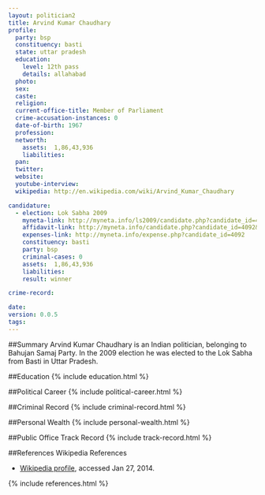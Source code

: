 ```yaml
---
layout: politician2
title: Arvind Kumar Chaudhary
profile: 
  party: bsp
  constituency: basti
  state: uttar pradesh
  education: 
    level: 12th pass
    details: allahabad
  photo: 
  sex: 
  caste: 
  religion: 
  current-office-title: Member of Parliament
  crime-accusation-instances: 0
  date-of-birth: 1967
  profession: 
  networth: 
    assets:  1,86,43,936
    liabilities: 
  pan: 
  twitter: 
  website: 
  youtube-interview: 
  wikipedia: http://en.wikipedia.com/wiki/Arvind_Kumar_Chaudhary

candidature: 
  - election: Lok Sabha 2009
    myneta-link: http://myneta.info/ls2009/candidate.php?candidate_id=4092
    affidavit-link: http://myneta.info/candidate.php?candidate_id=4092&scan=original
    expenses-link: http://myneta.info/expense.php?candidate_id=4092
    constituency: basti 
    party: bsp
    criminal-cases: 0
    assets:  1,86,43,936
    liabilities: 
    result: winner 

crime-record: 

date: 
version: 0.0.5
tags: 
---
```

##Summary
Arvind Kumar Chaudhary is an Indian politician, belonging to Bahujan Samaj Party. In the 2009 election he was elected to the Lok Sabha from Basti in Uttar Pradesh.


##Education
{% include education.html %}


##Political Career
{% include political-career.html %}


##Criminal Record
{% include criminal-record.html %}


##Personal Wealth
{% include personal-wealth.html %}


##Public Office Track Record
{% include track-record.html %}


##References
Wikipedia References
- [Wikipedia profile]({{page.profile.wikipedia}}), accessed Jan 27, 2014.



{% include references.html %}